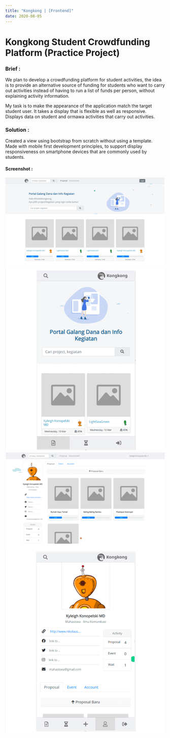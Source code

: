 ```yaml
---
title: "Kongkong | [Frontend]"
date: 2020-08-05
---
```


# Kongkong Student Crowdfunding Platform (Practice Project)

### Brief :
We plan to develop a crowdfunding platform for student activities, the idea is to provide an alternative source of funding for students who want to carry out activities instead of having to run a list of funds per person, without explaining activity information.

My task is to make the appearance of the application match the target student user. It takes a display that is flexible as well as responsive. Displays data on student and ormawa activities that carry out activities.


### Solution :
Created a view using bootstrap from scratch without using a template. Made with mobile first development principles, to support display responsiveness on smartphone devices that are commonly used by students.

#### Screenshot :
![/projects/kongkong1.png](/projects/kongkong1.png)
![/projects/kongkong2.png](/projects/kongkong2.png)
![/projects/kongkong3.png](/projects/kongkong3.png)
![/projects/kongkong4.png](/projects/kongkong4.png)